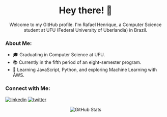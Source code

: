 <div align="center">
  <h1>Hey there! 👋</h1>
  <p>Welcome to my GitHub profile. I'm Rafael Henrique, a Computer Science student at UFU (Federal University of Uberlandia) in Brazil.</p>
</div>

### About Me:
- 🎓 Graduating in Computer Science at UFU.
- 📚 Currently in the fifth period of an eight-semester program.
- 🌱 Learning JavaScript, Python, and exploring Machine Learning with AWS.

### Connect with Me:
[![linkedin](https://img.shields.io/badge/linkedin-0A66C2?style=for-the-badge&logo=linkedin&logoColor=white)](https://www.linkedin.com/in/rafaelhguimaraes/) 
[![twitter](https://img.shields.io/badge/twitter-1DA1F2?style=for-the-badge&logo=twitter&logoColor=white)](https://twitter.com/rafael_guima03)

<div align="center">
  <img src="https://github-readme-stats.vercel.app/api?username=rafaelhguimaraes&theme=radical" alt="GitHub Stats">
</div>
